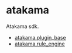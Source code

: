 # atakama
Atakama sdk.


 - [atakama.plugin_base](atakama_plugin_base.md)
 - [atakama.rule_engine](atakama_rule_engine.md)
